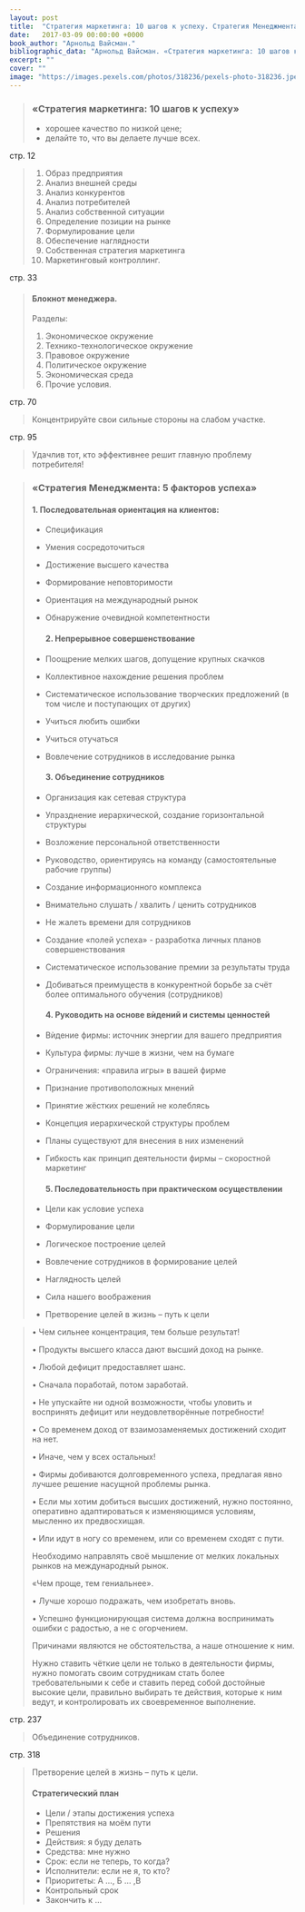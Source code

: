 ```yaml
---
layout: post
title:  "Стратегия маркетинга: 10 шагов к успеху. Стратегия Менеджмента: 5 факторов успеха"
date:   2017-03-09 00:00:00 +0000
book_author: "Арнольд Вайсман."
bibliographic_data: "Арнольд Вайсман. «Стратегия маркетинга: 10 шагов к успеху. Стратегия Менеджмента: 5 факторов успеха». М.: АО «Интерэксперт», «Экономика», 1995 г. – 344 с."
excerpt: ""
cover: ""
image: "https://images.pexels.com/photos/318236/pexels-photo-318236.jpeg?w=940&h=650&auto=compress&cs=tinysrgb"
---
```


> ### «Стратегия маркетинга: 10 шагов к успеху»
>
> - хорошее качество по низкой цене;
> - делайте то, что вы делаете лучше всех.

стр. 12

> 1. Образ предприятия
> 2. Анализ внешней среды
> 3. Анализ конкурентов
> 4. Анализ потребителей
> 5. Анализ собственной ситуации
> 6. Определение позиции на рынке
> 7. Формулирование цели
> 8. Обеспечение наглядности
> 9. Собственная стратегия маркетинга
> 10. Маркетинговый контроллинг.

стр. 33

> #### Блокнот менеджера.
>
> Разделы:
>
> 1. Экономическое окружение
> 2. Технико-технологическое окружение
> 3. Правовое окружение
> 4. Политическое окружение
> 5. Экономическая среда
> 6. Прочие условия.

стр. 70

> Концентрируйте свои сильные стороны на слабом участке.

стр. 95

> Удачлив тот, кто эффективнее решит главную проблему потребителя!

 

> ### «Стратегия Менеджмента: 5 факторов успеха»
>
> #### 1\. Последовательная ориентация на клиентов:
>
> - Спецификация
>
> - Умения сосредоточиться
>
> - Достижение высшего качества
>
> - Формирование неповторимости
>
> - Ориентация на международный рынок
>
> - Обнаружение очевидной компетентности
>
>   #### 2\. Непрерывное совершенствование
>
> - Поощрение мелких шагов, допущение крупных скачков
>
> - Коллективное нахождение решения проблем
>
> - Систематическое использование творческих предложений (в том числе и поступающих от других)
>
> - Учиться любить ошибки
>
> - Учиться отучаться
>
> - Вовлечение сотрудников в исследование рынка
>
>   #### 3\. Объединение сотрудников
>
> - Организация как сетевая структура
>
> - Упразднение иерархической, создание горизонтальной структуры
>
> - Возложение персональной ответственности
>
> - Руководство, ориентируясь на команду (самостоятельные рабочие группы)
>
> - Создание информационного комплекса
>
> - Внимательно слушать / хвалить / ценить сотрудников
>
> - Не жалеть времени для сотрудников
>
> - Создание «полей успеха» - разработка личных планов совершенствования
>
> - Систематическое использование премии за результаты труда
>
> - Добиваться преимуществ в конкурентной борьбе за счёт более оптимального обучения (сотрудников)
>
>   #### 4\. Руководить на основе вѝдений и системы ценностей
>
> - Вѝдение фирмы: источник энергии для вашего предприятия
>
> - Культура фирмы: лучше в жизни, чем на бумаге
>
> - Ограничения: «правила игры» в вашей фирме
>
> - Признание противоположных мнений
>
> - Принятие жёстких решений не колеблясь
>
> - Концепция иерархической структуры проблем
>
> - Планы существуют для внесения в них изменений
>
> - Гибкость как принцип деятельности фирмы – скоростной маркетинг
>
>   #### 5\. Последовательность при практическом осуществлении
>
> - Цели как условие успеха
>
> - Формулирование цели
>
> - Логическое построение целей
>
> - Вовлечение сотрудников в формирование целей
>
> - Наглядность целей
>
> - Сила нашего воображения
>
> - Претворение целей в жизнь – путь к цели

> •	Чем сильнее концентрация, тем больше результат!
>
> •	Продукты высшего класса дают высший доход на рынке.
>
> •	Любой дефицит предоставляет шанс.
>
> •	Сначала поработай, потом заработай.
>
> •	Не упускайте ни одной возможности, чтобы уловить и воспринять дефицит или неудовлетворённые потребности!
>
> •	Со временем доход от взаимозаменяемых достижений сходит на нет.
>
> •	Иначе, чем у всех остальных!
>
> •	Фирмы добиваются долговременного успеха, предлагая явно лучшее решение насущной проблемы рынка.
>
> •	Если мы хотим добиться высших достижений, нужно постоянно, оперативно адаптироваться к изменяющимся условиям, мысленно их предвосхищая.
>
> •	Или идут в ногу со временем, или со временем сходят с пути.
>
> Необходимо направлять своё мышление от мелких локальных рынков на международный рынок.
>
> «Чем проще, тем гениальнее».
>
> •	Лучше хорошо подражать, чем изобретать вновь.
>
> •	Успешно функционирующая система должна воспринимать ошибки с радостью, а не с огорчением.
>
> Причинами являются не обстоятельства, а наше отношение к ним.
>
> Нужно ставить чёткие цели не только в деятельности фирмы, нужно помогать своим сотрудникам стать более требовательными к себе и ставить перед собой достойные высокие цели, правильно выбирать те действия, которые к ним ведут, и контролировать их своевременное выполнение.

стр. 237

> Объединение сотрудников.

стр. 318

> Претворение целей в жизнь – путь к цели.
>
> #### Стратегический план
>
> - Цели / этапы достижения успеха
> - Препятствия на моём пути
> - Решения
> - Действия: я буду делать
> - Средства: мне нужно
> - Срок: если не теперь, то когда?
> - Исполнители: если не я, то кто?
> - Приоритеты: А …, Б … ,В
> - Контрольный срок
> - Закончить к …

